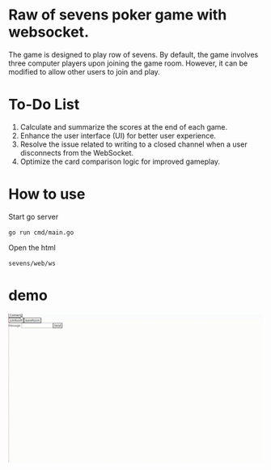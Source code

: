 # Raw of sevens poker game with websocket.
The game is designed to play row of sevens. 
By default, the game involves three computer players upon joining the game room. However, it can be modified to allow other users to join and play.

# To-Do List
1. Calculate and summarize the scores at the end of each game.
2. Enhance the user interface (UI) for better user experience.
3. Resolve the issue related to writing to a closed channel when a user disconnects from the WebSocket.
4. Optimize the card comparison logic for improved gameplay.


# How to use
Start go server
```
go run cmd/main.go 
```

Open the html 
```
sevens/web/ws
```


# demo

![image](https://github.com/wxli3388/sevens/blob/main/demo.gif)
